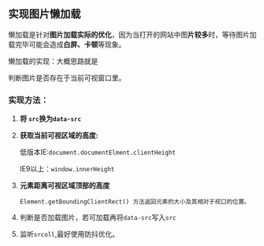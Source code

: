 ## 实现图片懒加载

懒加载是针对**图片加载实际的优化**，因为当打开的网站中图**片较多**时，等待图片加载完毕可能会造成**白屏、卡顿**等现象。

懒加载的实现：大概思路就是

判断图片是否存在于当前可视窗口里。

### 实现方法：

1. **将 `src`换为`data-src`**

2. **获取当前可视区域的高度:**
   
   低版本IE:`document.documentElment.clientHeight`
   
   IE9以上：`window.innerHeight`

3. **元素距离可视区域顶部的高度**
   
   `Element.getBoundingClientRect() 方法返回元素的大小及其相对于视口的位置。`

4. 判断是否加载图片，若可加载再将`data-src`写入`src`

5. 监听`srcoll`,最好使用防抖优化。
